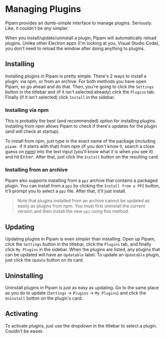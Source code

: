 # Managing Plugins

Pipam provides an dumb-simple interface to manage plugins. Seriously. Like, it couldn't be *any* simpler.

When you install/update/uninstall a plugin, Pipam will automatically reload plugins. Unlike other Electron apps (I'm looking at you, Visual Studio Code), you don't need to reload the window after doing anything to plugins. 

## Installing

Installing plugins in Pipam is pretty simple. There's 2 ways to install a plugin: via npm, or from an archive. For both methods you have open Pipam, so go ahead and do that. Then, you're going to click the `Settings` button in the titlebar and (if it isn't selected already) click the `Plugins` tab. Finally (if it isn't selected) click `Install` in the sidebar.

### Installing via npm

This is probably the best (and recommended) option for installing plugins. Installing from npm allows Pipam to check if there's updates for the plugin (and will check at startup).

To install from npm, just type in the exact name of the package (including `pipam-` if it starts with that) from npm (if you don't know it, search a close guess on [npm](https://npmjs.org)) into the text input (you'll know what it is when you see it) and hit <kbd>Enter</kbd>. After that, just click the `Install` button on the resulting card.

### Installing from an archive

Pipam also supports installing from a `ppz` archive that contains a packaged plugin. You can install from a `ppz` by clicking the `Install from a PPZ` button, it'll prompt you to select a `ppz` file. After that, it'll just install.

> Note that plugins installed from an archive cannot be updated as easily as plugins from npm. You must first uninstall the current version and then install the new `ppz` using this method.

## Updating

Updating plugins in Pipam is even *simpler* than installing. Open up Pipam, click the `Settings` button in the titlebar, click the `Plugins` tab, and finally click `My Plugins` in the sidebar. When the plugins are listed, any plugins that can be updated will have an `Updatable` label. To update an `Updatable` plugin, just click the `Update` button on its card.

## Uninstalling

Uninstall plugins in Pipam is just as easy as updating. Go to the same place as you do to update (`Settings` -> `Plugins` -> `My Plugins`) and click the `Uninstall` button on the plugin's card.

## Activating

To activate plugins, just use the dropdown in the titlebar to select a plugin. Couldn't be easier.